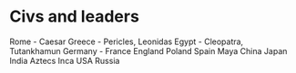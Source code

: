# Civs and leaders
Rome - Caesar
Greece - Pericles, Leonidas
Egypt - Cleopatra, Tutankhamun
Germany - 
France
England
Poland
Spain
Maya
China
Japan
India
Aztecs
Inca
USA
Russia
